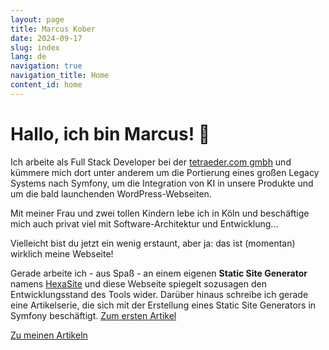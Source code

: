 ```yaml
---
layout: page
title: Marcus Kober
date: 2024-09-17
slug: index
lang: de
navigation: true
navigation_title: Home
content_id: home
---
```

# Hallo, ich bin Marcus! 👋

Ich arbeite als Full Stack Developer bei der [tetraeder.com gmbh](https://www.tetraeder.com) und kümmere mich dort unter anderem um die Portierung eines großen Legacy Systems nach Symfony, um die Integration von KI in unsere Produkte und um die bald launchenden WordPress-Webseiten.

Mit meiner Frau und zwei tollen Kindern lebe ich in Köln und beschäftige mich auch privat viel mit Software-Architektur und Entwicklung...

Vielleicht bist du jetzt ein wenig erstaunt, aber ja: das ist (momentan) wirklich meine Webseite!

Gerade arbeite ich - aus Spaß - an einem eigenen **Static Site Generator** namens [HexaSite](https://github.com/marcuskober/HexaSite) und diese Webseite spiegelt sozusagen den Entwicklungsstand des Tools wider. Darüber hinaus schreibe ich gerade eine Artikelserie, die sich mit der Erstellung eines Static Site Generators in Symfony beschäftigt. [Zum ersten Artikel](blog/ssg-01.md)

[Zu meinen Artikeln](blog/index.md)